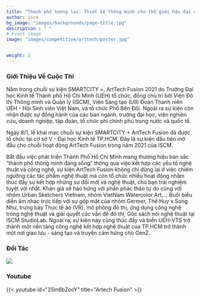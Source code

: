 ```yaml
---
title: "Thành phố tương lai: Thiết kế thông minh cho thế giới hậu đại dịch"
author: iscm
bg_image: "images/backgrounds/page-title.jpg"
description : " "
# Event image
image: "images/competitive/arttech/poster.jpg"


weight: 2
---
```



<!-- ![](/images/competitive/arttech/poster.jpg) -->

### Giới Thiệu Về Cuộc Thi

Nằm trong chuỗi sự kiện SMARTCITY +, ArtTech Fusion 2021 do Trường Đại học Kinh tế Thành phố Hồ Chí Minh (UEH) tổ chức, đồng chủ trì bởi Viện Đô thị Thông minh và Quản lý (ISCM), Viện Sáng tạo (UII) Đoàn Thanh niên UEH - Hội Sinh viên Việt Nam, và tổ chức Phố Bên Đồi. Ngoài ra sự kiện còn nhận được sự đồng hành của các ban ngành, trường đại học, viện nghiên cứu, doanh nghiệp, tập đoàn, tổ chức phi chính phủ trong nước và quốc tế.

Ngày 8/1, lễ khai mạc chuỗi sự kiện SMARTCITY + ArtTech Fusion đã được tổ chức tại cơ sở V - Đại học Kinh tế TP.HCM. Đây là sự kiện đầu tiên mở đầu cho chuỗi hoạt động ArtTech Fusion trong năm 2021 của ISCM.

Bắt đầu việc phát triển Thành Phố Hồ Chí Minh mang thương hiệu bản sắc “thành phố thông minh đáng sống” thông qua việc kết hợp các yếu tố nghệ thuật và công nghệ, sự kiện ArtTech Fusion không chỉ dừng lại ở việc chiêm ngưỡng các tác phẩm nghệ thuật mà còn tổ chức nhiều hoạt động nhằm thúc đẩy sự kết hợp những sự đổi mới và nghệ thuật, cho bạn trải nghiệm tuyệt vời nhất. Khán giả sẽ hào hứng với phần phác thảo tự do cùng với nhóm Urban Sketchers Vietnam, nhóm VietNam Watercolor Art,..; Buổi biểu diễn âm nhạc trực tiếp với sự góp mặt của nhóm Germer, Thế Huy x Song Như, trưng bày Thực tế ảo (VR). mô phỏng đô thị, ứng dụng công nghệ trong nghệ thuật và giải quyết các vấn đề đô thị, Góc sách nói nghệ thuật tại ISCM StudioLab. Ngoài ra, sự kiện này cũng thúc đẩy và biến UEH-VTS trở thành một nền tảng công nghệ kết hợp nghệ thuật của TP.HCM trở thành một nơi giao lưu - sáng tạo và truyền cảm hứng cho 
GenZ.

### Đối Tác


![](/images/competitive/arttech/partner.jpg)

### Youtube
{{< youtube id="25ln6bZocY" title="Artech Fusion" >}}
